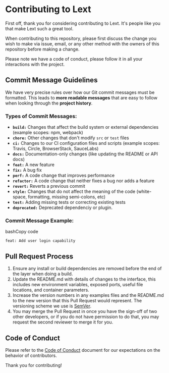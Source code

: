 
# Contributing to Lext

First off, thank you for considering contributing to Lext. It's people like you that make Lext such a great tool.

When contributing to this repository, please first discuss the change you wish to make via issue, email, or any other method with the owners of this repository before making a change.

Please note we have a code of conduct, please follow it in all your interactions with the project.

## Commit Message Guidelines

We have very precise rules over how our Git commit messages must be formatted. This leads to **more readable messages** that are easy to follow when looking through the **project history**.

### Types of Commit Messages:

- **`build:`** Changes that affect the build system or external dependencies (example scopes: npm, webpack)
- **`chore:`** Other changes that don't modify `src` or `test` files
- **`ci:`** Changes to our CI configuration files and scripts (example scopes: Travis, Circle, BrowserStack, SauceLabs)
- **`docs:`** Documentation-only changes (like updating the README or API docs)
- **`feat:`** A new feature
- **`fix:`** A bug fix
- **`perf:`** A code change that improves performance
- **`refactor:`** A code change that neither fixes a bug nor adds a feature
- **`revert:`** Reverts a previous commit
- **`style:`** Changes that do not affect the meaning of the code (white-space, formatting, missing semi-colons, etc)
- **`test:`** Adding missing tests or correcting existing tests
- **`deprecated:`** Deprecated dependenciy or plugin.

### Commit Message Example:

bashCopy code

`feat: Add user login capability`

## Pull Request Process

1. Ensure any install or build dependencies are removed before the end of the layer when doing a build.
2. Update the README.md with details of changes to the interface, this includes new environment variables, exposed ports, useful file locations, and container parameters.
3. Increase the version numbers in any examples files and the README.md to the new version that this Pull Request would represent. The versioning scheme we use is [SemVer](http://semver.org/).
4. You may merge the Pull Request in once you have the sign-off of two other developers, or if you do not have permission to do that, you may request the second reviewer to merge it for you.

## Code of Conduct

Please refer to the [Code of Conduct](https://chat.openai.com/CODE_OF_CONDUCT.md) document for our expectations on the behavior of contributors.

Thank you for contributing!